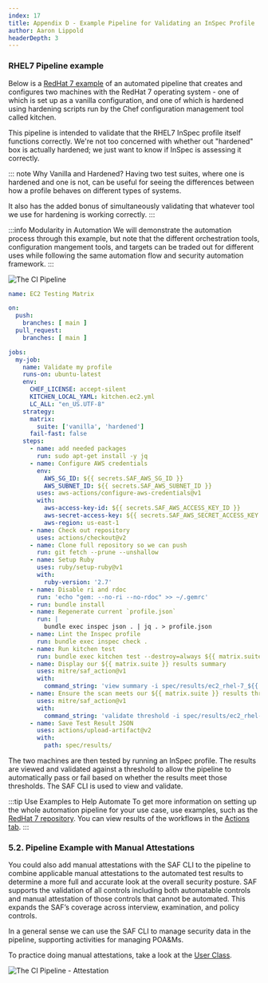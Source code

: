 ```yaml
---
index: 17
title: Appendix D - Example Pipeline for Validating an InSpec Profile
author: Aaron Lippold
headerDepth: 3
---
```


### RHEL7 Pipeline example 

Below is a [RedHat 7 example](https://github.com/mitre/redhat-enterprise-linux-7-stig-baseline/blob/master/.github/workflows/verify-ec2.yml) of an automated pipeline that creates and configures two machines with the RedHat 7 operating system - one of which is set up as a vanilla configuration, and one of which is hardened using hardening scripts run by the Chef configuration management tool called kitchen.

This pipeline is intended to validate that the RHEL7 InSpec profile itself functions correctly. We're not too concerned with whether out "hardened" box is actually hardened; we just want to know if InSpec is assessing it correctly.

::: note Why Vanilla and Hardened?
Having two test suites, where one is hardened and one is not, can be useful for seeing the differences between how a profile behaves on different types of systems.

It also has the added bonus of simultaneously validating that whatever tool we use for hardening is working correctly.
:::

:::info Modularity in Automation
We will demonstrate the automation process through this example, but note that the different orchestration tools, configuration mangement tools, and targets can be traded out for different uses while following the same automation flow and security automation framework.
:::

![The CI Pipeline](../../assets/img/CI_Pipeline_Flow_EC2_Example.png)

```yaml
name: EC2 Testing Matrix

on:
  push:
    branches: [ main ]
  pull_request:
    branches: [ main ]

jobs:
  my-job:
    name: Validate my profile
    runs-on: ubuntu-latest
    env:
      CHEF_LICENSE: accept-silent
      KITCHEN_LOCAL_YAML: kitchen.ec2.yml
      LC_ALL: "en_US.UTF-8"
    strategy:
      matrix:
        suite: ['vanilla', 'hardened']
      fail-fast: false
    steps:
      - name: add needed packages
        run: sudo apt-get install -y jq
      - name: Configure AWS credentials
        env:
          AWS_SG_ID: ${{ secrets.SAF_AWS_SG_ID }}
          AWS_SUBNET_ID: ${{ secrets.SAF_AWS_SUBNET_ID }}
        uses: aws-actions/configure-aws-credentials@v1
        with:
          aws-access-key-id: ${{ secrets.SAF_AWS_ACCESS_KEY_ID }}
          aws-secret-access-key: ${{ secrets.SAF_AWS_SECRET_ACCESS_KEY }}
          aws-region: us-east-1
      - name: Check out repository
        uses: actions/checkout@v2
      - name: Clone full repository so we can push
        run: git fetch --prune --unshallow
      - name: Setup Ruby
        uses: ruby/setup-ruby@v1
        with:
          ruby-version: '2.7'
      - name: Disable ri and rdoc
        run: 'echo "gem: --no-ri --no-rdoc" >> ~/.gemrc'
      - run: bundle install
      - name: Regenerate current `profile.json`
        run: |
          bundle exec inspec json . | jq . > profile.json
      - name: Lint the Inspec profile
        run: bundle exec inspec check .
      - name: Run kitchen test
        run: bundle exec kitchen test --destroy=always ${{ matrix.suite }}-rhel-7 || true
      - name: Display our ${{ matrix.suite }} results summary
        uses: mitre/saf_action@v1
        with:
          command_string: 'view summary -i spec/results/ec2_rhel-7_${{ matrix.suite }}.json'
      - name: Ensure the scan meets our ${{ matrix.suite }} results threshold
        uses: mitre/saf_action@v1
        with:
          command_string: 'validate threshold -i spec/results/ec2_rhel-7_${{ matrix.suite }}.json -F ${{ matrix.suite }}.threshold.yml'
      - name: Save Test Result JSON
        uses: actions/upload-artifact@v2
        with:
          path: spec/results/
```

The two machines are then tested by running an InSpec profile. The results are viewed and validated against a threshold to allow the pipeline to automatically pass or fail based on whether the results meet those thresholds. The SAF CLI is used to view and validate.

:::tip Use Examples to Help Automate
To get more information on setting up the whole automation pipeline for your use case, use examples, such as the [RedHat 7 repository](https://github.com/mitre/redhat-enterprise-linux-7-stig-baseline/). You can view results of the workflows in the [Actions tab](https://github.com/mitre/redhat-enterprise-linux-7-stig-baseline/actions).
:::

### 5.2. Pipeline Example with Manual Attestations

You could also add manual attestations with the SAF CLI to the pipeline to combine applicable manual attestations to the automated test results to determine a more full and accurate look at the overall security posture.​ SAF supports the validation of all controls including both automatable controls and manual attestation of those controls that cannot be automated. This expands the SAF’s coverage across interview, examination, and policy controls.​​

In a general sense we can use the SAF CLI to manage security data in the pipeline, supporting activities for managing POA&Ms.

To practice doing manual attestations, take a look at the [User Class](../user/12.md).

![The CI Pipeline - Attestation](../../assets/img/CI_Pipeline_Flow_EC2_Example_With_Attestation.png)

